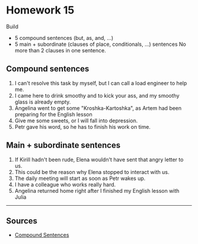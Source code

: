 # Homework 15

Build 
- 5 compound sentences (but, as, and, ...)
- 5 main + subordinate (clauses of place, conditionals, ...) sentences
No more than 2 clauses in one sentence.

## Compound sentences
1. I can't resolve this task by myself, but I can call a load engineer to help me.
2. I came here to drink smoothy and to kick your ass, and my smoothy glass is already empty.
3. Angelina went to get some "Kroshka-Kartoshka", as Artem had been preparing for the English lesson
4. Give me some sweets, or I will fall into depression.
5. Petr gave his word, so he has to finish his work on time.


## Main + subordinate sentences
1. If Kirill hadn't been rude, Elena wouldn't have sent that angry letter to us.
2. This could be the reason why Elena stopped to interact with us.
3. The daily meeting will start as soon as Petr wakes up.
4. I have a colleague who works really hard.
5. Angelina returned home right after I finished my English lesson with Julia


---
## Sources
- [Compound Sentences](https://www.grammarly.com/blog/compound-sentence/)